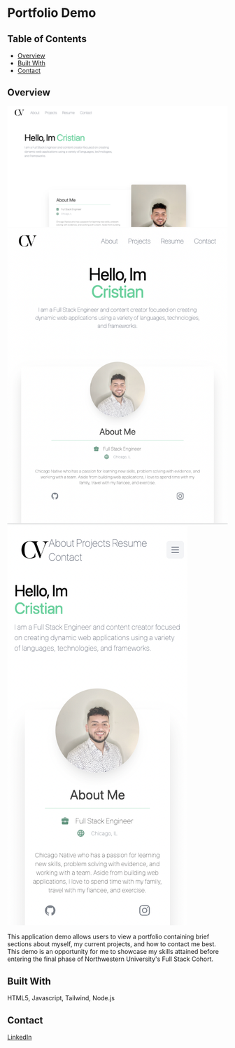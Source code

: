 # Portfolio Demo

## Table of Contents

- [Overview](#overview)
- [Built With](#built-with)
- [Contact](#contact)

## Overview

![screenshot](/assets/desktop-screenshot.png)
![screenshot](/assets/ipad-screenshot.png)
![screenshot](/assets/mobile-screenshot.png)

This application demo allows users to view a portfolio containing brief sections about myself, my current projects, and how to contact me best. This demo is an opportunity for me to showcase my skills attained before entering the final phase of Northwestern University's Full Stack Cohort.


<!-- TODO: Add a screenshot of the live project.
    1. Link to a 'live demo.'
    2. Describe your overall experience in a couple of sentences.
    3. List a few specific technical things that you learned or improved on.
    4. Share any other tips or guidance for others attempting this or something similar.
 -->

## Built With

HTML5, Javascript, Tailwind, Node.js

## Contact

[LinkedIn](https://www.example.com)
